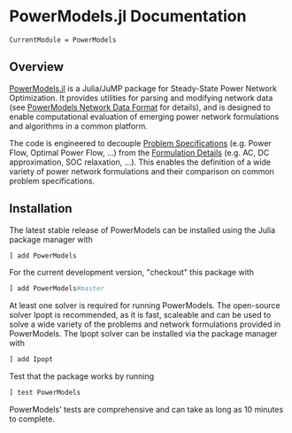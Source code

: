 # PowerModels.jl Documentation

```@meta
CurrentModule = PowerModels
```

## Overview

[PowerModels.jl](https://github.com/lanl-ansi/PowerModels.jl) is a Julia/JuMP package for Steady-State Power Network Optimization. It provides utilities for parsing and modifying network data (see [PowerModels Network Data Format](@ref) for details), and is designed to enable computational evaluation of emerging power network formulations and algorithms in a common platform.

The code is engineered to decouple [Problem Specifications](@ref) (e.g. Power Flow, Optimal Power Flow, ...) from the [Formulation Details](@ref) (e.g. AC, DC approximation, SOC relaxation, ...). This enables the definition of a wide variety of power network formulations and their comparison on common problem specifications.

## Installation

The latest stable release of PowerModels can be installed using the Julia package manager with

```julia
] add PowerModels
```

For the current development version, "checkout" this package with

```julia
] add PowerModels#master
```

At least one solver is required for running PowerModels.  The open-source solver Ipopt is recommended, as it is fast, scaleable and can be used to solve a wide variety of the problems and network formulations provided in PowerModels.  The Ipopt solver can be installed via the package manager with

```julia
] add Ipopt
```

Test that the package works by running

```julia
] test PowerModels
```

PowerModels' tests are comprehensive and can take as long as 10 minutes to complete.
